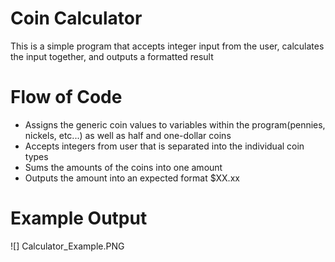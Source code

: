 # Coin Calculator
 This is a simple program that accepts integer input from the user, calculates the input together, and outputs a formatted result
 
 # Flow of Code
 
 * Assigns the generic coin values to variables within the program(pennies, nickels, etc...) as well as  half and one-dollar coins
 * Accepts integers from user that is separated into the individual coin types
 * Sums the amounts of the coins into one amount
 * Outputs the amount into an expected format $XX.xx
 
 # Example Output
 ![] Calculator_Example.PNG
